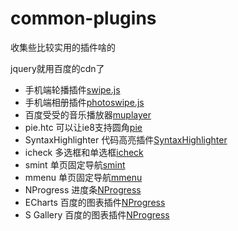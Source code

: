 # common-plugins
收集些比较实用的插件啥的

jquery就用百度的cdn了 
	<script src="http://libs.baidu.com/jquery/1.10.2/jquery.js"></script>

- 手机端轮播插件[swipe.js](http://trytuorisfy.github.io/common-plugins/swipejs)
- 手机端相册插件[photoswipe.js](http://trytuorisfy.github.io/common-plugins/photoswipe)
- 百度受受的音乐播放器[muplayer](http://trytuorisfy.github.io/common-plugins/muplayer)
- pie.htc 可以让ie8支持圆角[pie](http://trytuorisfy.github.io/common-plugins/pie)
- SyntaxHighlighter 代码高亮插件[SyntaxHighlighter](http://trytuorisfy.github.io/common-plugins/SyntaxHighlighter)
- icheck 多选框和单选框[icheck](http://trytuorisfy.github.io/common-plugins/icheck)
- smint 单页固定导航[smint](http://trytuorisfy.github.io/common-plugins/smint)
- mmenu 单页固定导航[mmenu](http://trytuorisfy.github.io/common-plugins/mmenu/demo)
- NProgress 进度条[NProgress](http://trytuorisfy.github.io/common-plugins/nprogress)
- ECharts 百度的图表插件[NProgress](http://trytuorisfy.github.io/common-plugins/echarts)
- S Gallery 百度的图表插件[NProgress](http://trytuorisfy.github.io/common-plugins/sgallery)
